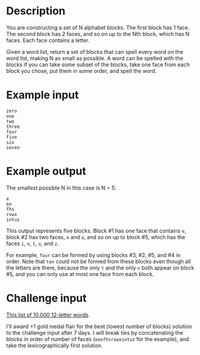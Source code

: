 # Description

You are constructing a set of N alphabet blocks. The first block has 1 face. The second block has 2 faces, and so on up to the Nth block, which has N faces. Each face contains a letter.

Given a word list, return a set of blocks that can spell every word on the word list, making N as small as possible. A word can be spelled with the blocks if you can take some subset of the blocks, take one face from each block you chose, put them in some order, and spell the word.

# Example input

    zero
    one
    two
    three
    four
    five
    six
    seven

# Example output

The smallest possible N in this case is N = 5:

    e
    eo
    fhs
    rvwx
    intuz

This output represents five blocks. Block #1 has one face that contains `e`, block #2 has two faces, `e` and `o`, and so on up to block #5, which has the faces `i`, `n`, `t`, `u`, and `z`.

For example, `four` can be formed by using blocks #3, #2, #5, and #4 in order. Note that `ten` could not be formed from these blocks even though all the letters are there, because the only `t` and the only `n` both appear on block #5, and you can only use at most one face from each block.

# Challenge input

[This list of 10,000 12-letter words](https://pastebin.com/trMz6nWQ).

I'll award +1 gold medal flair for the best (lowest number of blocks) solution to the challenge input after 7 days. I will break ties by concatenating the blocks in order of number of faces (`eeofhsrvwxintuz` for the example), and take the lexicographically first solution.